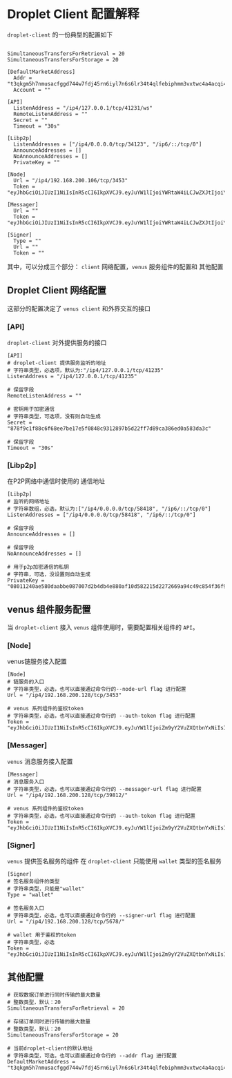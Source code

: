 # Droplet Client 配置解释

`droplet-client` 的一份典型的配置如下

```

SimultaneousTransfersForRetrieval = 20
SimultaneousTransfersForStorage = 20

[DefaultMarketAddress]
  Addr = "t3qkgm5h7nmusacfggd744w7fdj45rn6iyl7n6s6lr34t4qlfebiphmm3vxtwc4a4acqi4nv3pqk6h7ddqqz5q"
  Account = ""

[API]
  ListenAddress = "/ip4/127.0.0.1/tcp/41231/ws"
  RemoteListenAddress = ""
  Secret = ""
  Timeout = "30s"

[Libp2p]
  ListenAddresses = ["/ip4/0.0.0.0/tcp/34123", "/ip6/::/tcp/0"]
  AnnounceAddresses = []
  NoAnnounceAddresses = []
  PrivateKey = ""

[Node]
  Url = "/ip4/192.168.200.106/tcp/3453"
  Token = "eyJhbGciOiJIUzI1NiIsInR5cCI6IkpXVCJ9.eyJuYW1lIjoiYWRtaW4iLCJwZXJtIjoiYWRtaW4iLCJleHQiOiIifQ.0fylyMSNjp8dkTrCLYkFQSjO9FokDKXrl5dqGpMDaOE"

[Messager]
  Url = ""
  Token = "eyJhbGciOiJIUzI1NiIsInR5cCI6IkpXVCJ9.eyJuYW1lIjoiYWRtaW4iLCJwZXJtIjoiYWRtaW4iLCJleHQiOiIifQ.0fylyMSNjp8dkTrCLYkFQSjO9FokDKXrl5dqGpMDaOE"

[Signer]
  Type = ""
  Url = ""
  Token = ""

```

其中，可以分成三个部分： `client` 网络配置，`venus` 服务组件的配置和 其他配置

## Droplet Client 网络配置

这部分的配置决定了 `venus client` 和外界交互的接口

### [API]
`droplet-client` 对外提供服务的接口

```
[API]
# droplet-client 提供服务监听的地址
# 字符串类型，必选项，默认为:"/ip4/127.0.0.1/tcp/41235"
ListenAddress = "/ip4/127.0.0.1/tcp/41235"

# 保留字段
RemoteListenAddress = ""

# 密钥用于加密通信
# 字符串类型，可选项，没有则自动生成
Secret = "878f9c1f88c6f68ee7be17e5f0848c9312897b5d22ff7d89ca386ed0a583da3c"

# 保留字段
Timeout = "30s"
```

### [Libp2p]

在P2P网络中通信时使用的 通信地址
```
[Libp2p]
# 监听的网络地址
# 字符串数组，必选，默认为:["/ip4/0.0.0.0/tcp/58418", "/ip6/::/tcp/0"]
ListenAddresses = ["/ip4/0.0.0.0/tcp/58418", "/ip6/::/tcp/0"]

# 保留字段
AnnounceAddresses = []

# 保留字段
NoAnnounceAddresses = []

# 用于p2p加密通信的私钥
# 字符串，可选，没设置则自动生成
PrivateKey = "08011240ae580daabbe087007d2b4db4e880af10d582215d2272669a94c49c854f36f99c35"
```



## venus 组件服务配置

当 `droplet-client` 接入 `venus` 组件使用时，需要配置相关组件的 `API`。

### [Node]
venus链服务接入配置
```
[Node]
# 链服务的入口
# 字符串类型，必选，也可以直接通过命令行的--node-url flag 进行配置
Url = "/ip4/192.168.200.128/tcp/3453"

# venus 系列组件的鉴权token
# 字符串类型，必选，也可以直接通过命令行的 --auth-token flag 进行配置
Token = "eyJhbGciOiJIUzI1NiIsInR5cCI6IkpXVCJ9.eyJuYW1lIjoiZm9yY2VuZXQtbnYxNiIsInBlcm0iOiJhZG1pbiIsImV4dCI6IiJ9.PuzEy1TlAjjNiSUu_tbHi2XPUritDLm9Xf5UW3MHRe8"

```


### [Messager]

`venus` 消息服务接入配置

```
[Messager]
# 消息服务入口
# 字符串类型，必选，也可以直接通过命令行的 --messager-url flag 进行配置
Url = "/ip4/192.168.200.128/tcp/39812/"

# venus 系列组件的鉴权token
# 字符串类型，必选，也可以直接通过命令行的 --auth-token flag 进行配置
Token = "eyJhbGciOiJIUzI1NiIsInR5cCI6IkpXVCJ9.eyJuYW1lIjoiZm9yY2VuZXQtbnYxNiIsInBlcm0iOiJhZG1pbiIsImV4dCI6IiJ9.PuzEy1TlAjjNiSUu_tbHi2XPUritDLm9Xf5UW3MHRe8"
```


### [Signer]

`venus` 提供签名服务的组件
在 `droplet-client` 只能使用 `wallet` 类型的签名服务

```
[Signer]
# 签名服务组件的类型
# 字符串类型，只能是"wallet"
Type = "wallet"

# 签名服务入口
# 字符串类型，必选，也可以直接通过命令行的 --signer-url flag 进行配置
Url = "/ip4/192.168.200.128/tcp/5678/"

# wallet 用于鉴权的token
# 字符串类型，必选
Token = "eyJhbGciOiJIUzI1NiIsInR5cCI6IkpXVCJ9.eyJuYW1lIjoiZm9yY2VuZXQtbnYxNiIsInBlcm0iOiJhZG1pbiIsImV4dCI6IiJ9.PuzEy1TlAjjNiSUu_tbHi2XPUritDLm9Xf5UW3MHRe8"
```


## 其他配置

```
# 获取数据订单进行同时传输的最大数量
# 整数类型，默认：20
SimultaneousTransfersForRetrieval = 20

# 存储订单同时进行传输的最大数量
# 整数类型，默认：20
SimultaneousTransfersForStorage = 20

# 当前droplet-client的默认地址
# 字符串类型，可选，也可以直接通过命令行的 --addr flag 进行配置
DefaultMarketAddress = "t3qkgm5h7nmusacfggd744w7fdj45rn6iyl7n6s6lr34t4qlfebiphmm3vxtwc4a4acqi4nv3pqk6h7ddqqz5q:username"
```

